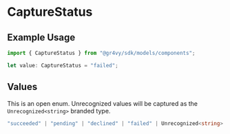 # CaptureStatus

## Example Usage

```typescript
import { CaptureStatus } from "@gr4vy/sdk/models/components";

let value: CaptureStatus = "failed";
```

## Values

This is an open enum. Unrecognized values will be captured as the `Unrecognized<string>` branded type.

```typescript
"succeeded" | "pending" | "declined" | "failed" | Unrecognized<string>
```